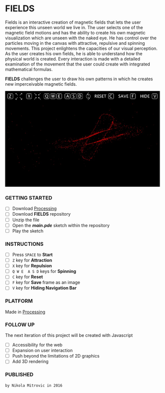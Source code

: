 # FIELDS

Fields is an interactive creation of magnetic fields that lets the user experience this unseen world we live in. The user selects one of the magnetic field motions and has the ability to create his own magnetic visualization which are unseen with the naked eye. He has control over the particles moving in the canvas with attractive, repulsive and spinning movements. This project enlightens the capacities of our visual perception. As the user creates his own fields, he is able to understand how the physical world is created. Every interaction is made with a detailed examination of the movement that the user could create with integrated mathematical formulas.

**FIELDS** challenges the user to draw his own patterns in which he creates new imperceivable magnetic fields.

![Image of Project](https://github.com/nmitrovic09/Fields/blob/master/documentation/fields-4262.jpg)

### GETTING STARTED

- [ ] Download [Processing](https://processing.org/download/)
- [ ] Download **FIELDS** repository
- [ ] Unzip the file
- [ ] Open the **_main.pde_** sketch within the repository
- [ ] Play the sketch

### INSTRUCTIONS

- [ ] Press `SPACE` to **Start**
- [ ] `Z` key for **Attraction**
- [ ] `X` key for **Repulsion**
- [ ] `Q W E  A S D` keys for **Spinning**
- [ ] `C` key for **Reset**
- [ ] `F` key for **Save** frame as an image
- [ ] `V` key for **Hiding Navigation Bar**

### PLATFORM

Made in [Processing](https://processing.org/download/)

### FOLLOW UP

The next iteration of this project will be created with Javascript

- [ ] Accessibility for the web
- [ ] Expansion on user interaction
- [ ] Push beyond the limitations of 2D graphics
- [ ] Add 3D rendering

### PUBLISHED

```
by Nikola Mitrovic in 2016
```
